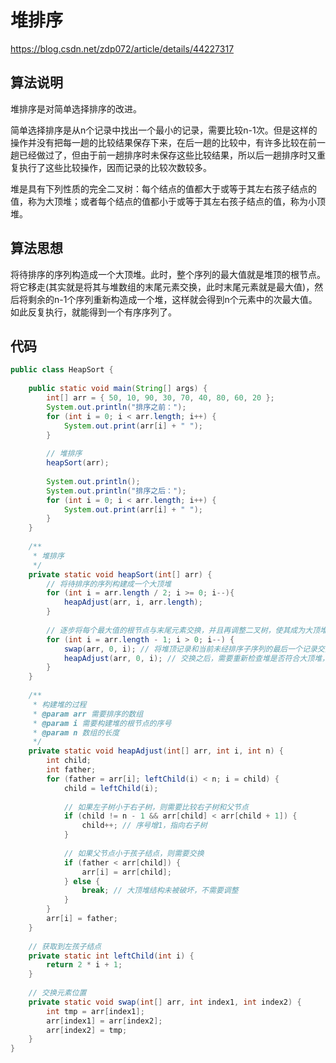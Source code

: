 # 堆排序

https://blog.csdn.net/zdp072/article/details/44227317

## 算法说明

堆排序是对简单选择排序的改进。

简单选择排序是从n个记录中找出一个最小的记录，需要比较n-1次。但是这样的操作并没有把每一趟的比较结果保存下来，在后一趟的比较中，有许多比较在前一趟已经做过了，但由于前一趟排序时未保存这些比较结果，所以后一趟排序时又重复执行了这些比较操作，因而记录的比较次数较多。

堆是具有下列性质的完全二叉树：每个结点的值都大于或等于其左右孩子结点的值，称为大顶堆；或者每个结点的值都小于或等于其左右孩子结点的值，称为小顶堆。



## 算法思想

将待排序的序列构造成一个大顶堆。此时，整个序列的最大值就是堆顶的根节点。将它移走(其实就是将其与堆数组的末尾元素交换，此时末尾元素就是最大值)，然后将剩余的n-1个序列重新构造成一个堆，这样就会得到n个元素中的次最大值。如此反复执行，就能得到一个有序序列了。



## 代码

```java
public class HeapSort {
 
	public static void main(String[] args) {
		int[] arr = { 50, 10, 90, 30, 70, 40, 80, 60, 20 };
		System.out.println("排序之前：");
		for (int i = 0; i < arr.length; i++) {
			System.out.print(arr[i] + " ");
		}
 
		// 堆排序
		heapSort(arr);
 
		System.out.println();
		System.out.println("排序之后：");
		for (int i = 0; i < arr.length; i++) {
			System.out.print(arr[i] + " ");
		}
	}
 
	/**
	 * 堆排序
	 */
	private static void heapSort(int[] arr) { 
		// 将待排序的序列构建成一个大顶堆
		for (int i = arr.length / 2; i >= 0; i--){ 
			heapAdjust(arr, i, arr.length); 
		}
		
		// 逐步将每个最大值的根节点与末尾元素交换，并且再调整二叉树，使其成为大顶堆
		for (int i = arr.length - 1; i > 0; i--) { 
			swap(arr, 0, i); // 将堆顶记录和当前未经排序子序列的最后一个记录交换
			heapAdjust(arr, 0, i); // 交换之后，需要重新检查堆是否符合大顶堆，不符合则要调整
		}
	}
 
	/**
	 * 构建堆的过程
	 * @param arr 需要排序的数组
	 * @param i 需要构建堆的根节点的序号
	 * @param n 数组的长度
	 */
	private static void heapAdjust(int[] arr, int i, int n) {
		int child;
		int father; 
		for (father = arr[i]; leftChild(i) < n; i = child) {
			child = leftChild(i);
			
			// 如果左子树小于右子树，则需要比较右子树和父节点
			if (child != n - 1 && arr[child] < arr[child + 1]) {
				child++; // 序号增1，指向右子树
			}
			
			// 如果父节点小于孩子结点，则需要交换
			if (father < arr[child]) {
				arr[i] = arr[child];
			} else {
				break; // 大顶堆结构未被破坏，不需要调整
			}
		}
		arr[i] = father;
	}
 
	// 获取到左孩子结点
	private static int leftChild(int i) {
		return 2 * i + 1;
	}
	
	// 交换元素位置
	private static void swap(int[] arr, int index1, int index2) {
		int tmp = arr[index1];
		arr[index1] = arr[index2];
		arr[index2] = tmp;
	}
}
```

